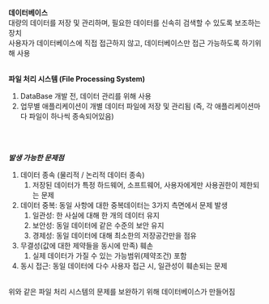 **데이터베이스**
<br>
대량의 데이터를 저장 및 관리하며, 필요한 데이터를 신속히 검색할 수 있도록 보조하는 장치
<br>
사용자가 데이터베이스에 직접 접근하지 않고, 데이터베이스만 접근 가능하도록 하기위해 사용
<br>
<br>

**파일 처리 시스템 (File Processing System)**
1. DataBase 개발 전, 데이터 관리를 위해 사용
2. 업무별 애플리케이션이 개별 데이터 파일에 저장 및 관리됨 (즉, 각 애플리케이션마다 파일이 하나씩 종속되어있음)
<br>
<br>

***발생 가능한 문제점***
<br>
1. 데이터 종속 (물리적 / 논리적 데이터 종속)
   1. 저장된 데이터가 특정 하드웨어, 소프트웨어, 사용자에게만 사용권한이 제한되는 문제
2. 데이터 중복: 동일 사항에 대한 중복데이터는 3가지 측면에서 문제 발생
   1. 일관성: 한 사실에 대해 한 개의 데이터 유지
   2. 보안성: 동일 데이터에 같은 수준의 보안 유지
   3. 경제성: 동일 데이터에 대해 최소한의 저장공간만을 점유
3. 무결성(값에 대한 제약들을 동시에 만족) 훼손
   1. 실제 데이터가 가질 수 있는 가능범위(제약조건) 포함
4. 동시 접근: 동일 데이터에 다수 사용자 접근 시, 일관성이 훼손되는 문제

<br>
위와 같은 파일 처리 시스템의 문제를 보완하기 위해 데이터베이스가 만들어짐
<br>

